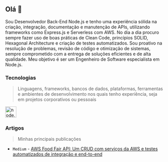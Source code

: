 ## Olá 👋

Sou Desenvolvedor Back-End Node.js e tenho uma experiência sólida na criação, integração, documentação e manutenção de APIs, utilizando frameworks como Express.js e Serverless com AWS. No dia a dia procuro sempre fazer uso de boas práticas de Clean Code, princípios SOLID, Hexagonal Architecture e criação de testes automatizados. Sou proativo na resolução de problemas, revisão de código e otimização de sistemas, sempre comprometido com a entrega de soluções eficientes e de alta qualidade. Meu objetivo é ser um Engenheiro de Software especialista em Node.js.

### Tecnologias

>Linguagens, frameworks, bancos de dados, plataformas, ferramentas e ambientes de desenvolvimento nos quais tenho experiência, seja em projetos corporativos ou pessoais

<a href="https://skillicons.dev">
  <img height="35px" src="https://skillicons.dev/icons?i=nodejs,ts,js,vitest,jest,express,nestjs,aws,prisma,mongodb,postgres,dynamodb,git,docker,linux,bash,vscode,github,md&perline=50" alt="node.js, typescript, javascript, vitest, jest.js, express.js, nest.js, prisma, mongodb, postgresql, dynamodb, amazon web services, git, docker, linux, bash, vscode, github, markdown" title="node.js, typescript, javascript, jest.js, express.js, nest.js, amazon web services, prisma, mongodb, postgresql, dynamodb, git, docker, linux, bash, vscode, github, markdown">
</a>

### Artigos

>Minhas principais publicações

* `Medium` - [AWS Food Fair API: Um CRUD com serviços da AWS e testes automatizados de integração e end-to-end](https://medium.com/@marcusviniciusfa/aws-food-fair-api-3244aa843d70)
